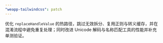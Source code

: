 ```yaml
---
"weapp-tailwindcss": patch
---
```


优化 `replaceHandleValue` 的热路径，跳过无效拆分、复用正则与转义缓存，并在混淆流程中避免重复处理；同时改进 Unicode 解码与名称匹配工具的性能并补充单测验证。
